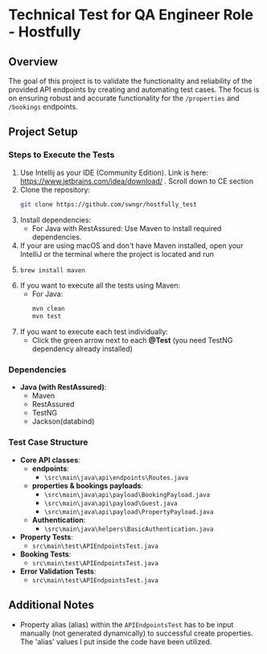# Technical Test for QA Engineer Role - Hostfully

## Overview
The goal of this project is to validate the functionality and reliability of the provided API endpoints by creating and automating test cases. The focus is on ensuring robust and accurate functionality for the `/properties` and `/bookings` endpoints.

## Project Setup
### Steps to Execute the Tests
1. Use Intellij as your IDE (Community Edition). Link is here: https://www.jetbrains.com/idea/download/ . Scroll down to CE section
2. Clone the repository:
   ```bash
   git clone https://github.com/swngr/hostfully_test
   ```
3. Install dependencies:
   - For Java with RestAssured: Use Maven to install required dependencies.
4. If your are using macOS and don't have Maven installed, open your IntelliJ or the terminal where the project is located and run
5. ```bash
   brew install maven
   ```
6. If you want to execute all the tests using Maven:
   - For Java:
     ```bash
     mvn clean
     mvn test
     ```
7. If you want to execute each test individually:
   - Click the green arrow next to each **@Test** (you need TestNG dependency already installed)


### Dependencies
- **Java (with RestAssured)**:
  - Maven
  - RestAssured
  - TestNG
  - Jackson(databind)

### Test Case Structure
- **Core API classes**:
  - **endpoints**:
    - `\src\main\java\api\endpoints\Routes.java`
  - **properties & bookings payloads**:  
    - `\src\main\java\api\payload\BookingPayload.java`
    - `\src\main\java\api\payload\Guest.java`
    - `\src\main\java\api\payload\PropertyPayload.java`
  - **Authentication**:
    - `\src\main\java\helpers\BasicAuthentication.java`    
- **Property Tests**:
  - `src\main\test\APIEndpointsTest.java`
- **Booking Tests**:
  - `src\main\test\APIEndpointsTest.java`
- **Error Validation Tests**:
  - `src\main\test\APIEndpointsTest.java`

## Additional Notes
- Property alias (alias) within the `APIEndpointsTest` has to be input manually (not generated dynamically) to successful create properties. The 'alias' values I put inside the code have been utilized.

